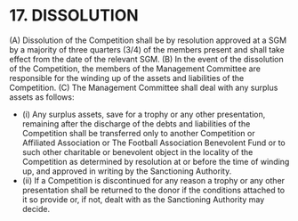# 17. DISSOLUTION
(A) Dissolution of the Competition shall be by resolution approved at a SGM by a majority of three quarters (3/4) of the members present and shall take effect from the date of the relevant SGM.
(B)	In the event of the dissolution of the Competition, the members of the Management Committee are responsible for the winding up of the assets and liabilities of the Competition.
(C)	The Management Committee shall deal with any surplus assets as follows:
 - (i)	Any surplus assets, save for a trophy or any other presentation, remaining after the discharge of the debts and liabilities of the Competition shall be transferred only to another Competition or Affiliated Association or The Football Association Benevolent Fund or to such other charitable or benevolent object in the locality of the Competition as determined by resolution at or before the time of winding up, and approved in writing by the Sanctioning Authority.
 - (ii)	If a Competition is discontinued for any reason a trophy or any other presentation shall be returned to the donor if the conditions attached to it so provide or, if not, dealt with as the Sanctioning Authority may decide.
